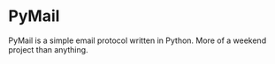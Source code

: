 PyMail
======

PyMail is a simple email protocol written in Python. More of a weekend project than anything.
